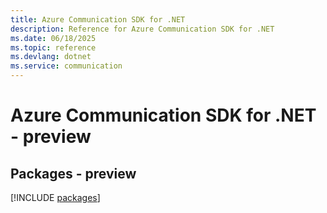 ```yaml
---
title: Azure Communication SDK for .NET
description: Reference for Azure Communication SDK for .NET
ms.date: 06/18/2025
ms.topic: reference
ms.devlang: dotnet
ms.service: communication
---
```

# Azure Communication SDK for .NET - preview
## Packages - preview
[!INCLUDE [packages](communication-index.md)]
